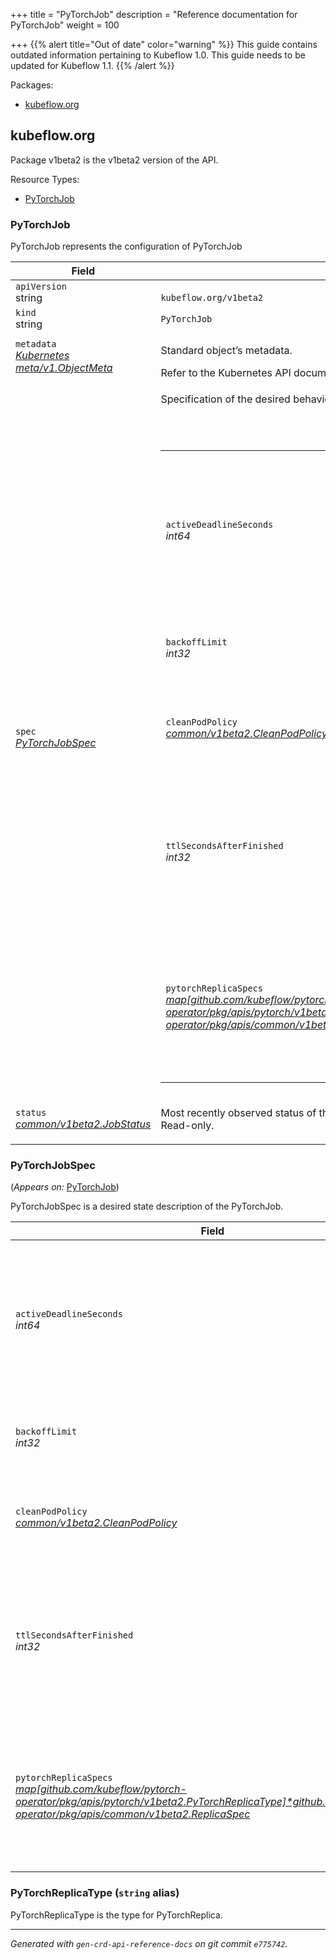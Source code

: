 +++
title = "PyTorchJob"
description = "Reference documentation for PyTorchJob"
weight = 100
                    
+++
{{% alert title="Out of date" color="warning" %}}
This guide contains outdated information pertaining to Kubeflow 1.0. This guide
needs to be updated for Kubeflow 1.1.
{{% /alert %}}
<p>Packages:</p>
<ul>
<li>
<a href="#kubeflow.org">kubeflow.org</a>
</li>
</ul>
<h2 id="kubeflow.org">kubeflow.org</h2>
<p>
<p>Package v1beta2 is the v1beta2 version of the API.</p>
</p>
Resource Types:
<ul><li>
<a href="#github.com%2fkubeflow%2fpytorch-operator%2fpkg%2fapis%2fpytorch%2fv1beta2.PyTorchJob">PyTorchJob</a>
</li></ul>
<h3 id="github.com/kubeflow/pytorch-operator/pkg/apis/pytorch/v1beta2.PyTorchJob">PyTorchJob
</h3>
<p>
<p>PyTorchJob represents the configuration of PyTorchJob</p>
</p>
<div class="table-responsive"><table class="table table-bordered">
<thead class="thead-light">
<tr>
<th>Field</th>
<th>Description</th>
</tr>
</thead>
<tbody>
<tr>
<td>
<code>apiVersion</code></br>
string</td>
<td>
<code>
kubeflow.org/v1beta2
</code>
</td>
</tr>
<tr>
<td>
<code>kind</code></br>
string
</td>
<td><code>PyTorchJob</code></td>
</tr>
<tr>
<td>
<code>metadata</code></br>
<em>
<a href="https://kubernetes.io/docs/reference/generated/kubernetes-api/v1.13/#objectmeta-v1-meta">
Kubernetes meta/v1.ObjectMeta
</a>
</em>
</td>
<td>
<p>Standard object&rsquo;s metadata.</p>
Refer to the Kubernetes API documentation for the fields of the
<code>metadata</code> field.
</td>
</tr>
<tr>
<td>
<code>spec</code></br>
<em>
<a href="#github.com/kubeflow/pytorch-operator/pkg/apis/pytorch/v1beta2.PyTorchJobSpec">
PyTorchJobSpec
</a>
</em>
</td>
<td>
<p>Specification of the desired behavior of the PyTorchJob.</p>
<br/>
<br/>
<div class="table-responsive"><table class="table table-bordered">
<tr>
<td>
<code>activeDeadlineSeconds</code></br>
<em>
int64
</em>
</td>
<td>
<em>(Optional)</em>
<p>Specifies the duration in seconds relative to the startTime that the job may be active
before the system tries to terminate it; value must be positive integer.
This method applies only to pods with restartPolicy == OnFailure or Always.</p>
</td>
</tr>
<tr>
<td>
<code>backoffLimit</code></br>
<em>
int32
</em>
</td>
<td>
<em>(Optional)</em>
<p>Optional number of retries before marking this job failed.</p>
</td>
</tr>
<tr>
<td>
<code>cleanPodPolicy</code></br>
<em>
<a href="/docs/reference/tfjob/v1/common/#CleanPodPolicy">
common/v1beta2.CleanPodPolicy
</a>
</em>
</td>
<td>
<p>CleanPodPolicy defines the policy to kill pods after PyTorchJob is
succeeded.
Default to Running.</p>
</td>
</tr>
<tr>
<td>
<code>ttlSecondsAfterFinished</code></br>
<em>
int32
</em>
</td>
<td>
<p>TTLSecondsAfterFinished is the TTL to clean up pytorch-jobs (temporary
before kubernetes adds the cleanup controller).
It may take extra ReconcilePeriod seconds for the cleanup, since
reconcile gets called periodically.
Default to infinite.</p>
</td>
</tr>
<tr>
<td>
<code>pytorchReplicaSpecs</code></br>
<em>
<a href="/docs/reference/tfjob/v1/common/#ReplicaSpec">
map[github.com/kubeflow/pytorch-operator/pkg/apis/pytorch/v1beta2.PyTorchReplicaType]*github.com/kubeflow/tf-operator/pkg/apis/common/v1beta2.ReplicaSpec
</a>
</em>
</td>
<td>
<p>PyTorchReplicaSpecs is map of PyTorchReplicaType and PyTorchReplicaSpec
specifies the PyTorch replicas to run.
For example,
{
&ldquo;Master&rdquo;: PyTorchReplicaSpec,
&ldquo;Worker&rdquo;: PyTorchReplicaSpec,
}</p>
</td>
</tr>
</table>
</td>
</tr>
<tr>
<td>
<code>status</code></br>
<em>
<a href="/docs/reference/tfjob/v1/common/#JobStatus">
common/v1beta2.JobStatus
</a>
</em>
</td>
<td>
<p>Most recently observed status of the PyTorchJob.
This data may not be up to date.
Populated by the system.
Read-only.</p>
</td>
</tr>
</tbody>
</table>
<h3 id="github.com/kubeflow/pytorch-operator/pkg/apis/pytorch/v1beta2.PyTorchJobSpec">PyTorchJobSpec
</h3>
<p>
(<em>Appears on:</em>
<a href="#github.com%2fkubeflow%2fpytorch-operator%2fpkg%2fapis%2fpytorch%2fv1beta2.PyTorchJob">PyTorchJob</a>)
</p>
<p>
<p>PyTorchJobSpec is a desired state description of the PyTorchJob.</p>
</p>
<div class="table-responsive"><table class="table table-bordered">
<thead class="thead-light">
<tr>
<th>Field</th>
<th>Description</th>
</tr>
</thead>
<tbody>
<tr>
<td>
<code>activeDeadlineSeconds</code></br>
<em>
int64
</em>
</td>
<td>
<em>(Optional)</em>
<p>Specifies the duration in seconds relative to the startTime that the job may be active
before the system tries to terminate it; value must be positive integer.
This method applies only to pods with restartPolicy == OnFailure or Always.</p>
</td>
</tr>
<tr>
<td>
<code>backoffLimit</code></br>
<em>
int32
</em>
</td>
<td>
<em>(Optional)</em>
<p>Optional number of retries before marking this job failed.</p>
</td>
</tr>
<tr>
<td>
<code>cleanPodPolicy</code></br>
<em>
<a href="/docs/reference/tfjob/v1/common/#CleanPodPolicy">
common/v1beta2.CleanPodPolicy
</a>
</em>
</td>
<td>
<p>CleanPodPolicy defines the policy to kill pods after PyTorchJob is
succeeded.
Default to Running.</p>
</td>
</tr>
<tr>
<td>
<code>ttlSecondsAfterFinished</code></br>
<em>
int32
</em>
</td>
<td>
<p>TTLSecondsAfterFinished is the TTL to clean up pytorch-jobs (temporary
before kubernetes adds the cleanup controller).
It may take extra ReconcilePeriod seconds for the cleanup, since
reconcile gets called periodically.
Default to infinite.</p>
</td>
</tr>
<tr>
<td>
<code>pytorchReplicaSpecs</code></br>
<em>
<a href="/docs/reference/tfjob/v1/common/#ReplicaSpec">
map[github.com/kubeflow/pytorch-operator/pkg/apis/pytorch/v1beta2.PyTorchReplicaType]*github.com/kubeflow/tf-operator/pkg/apis/common/v1beta2.ReplicaSpec
</a>
</em>
</td>
<td>
<p>PyTorchReplicaSpecs is map of PyTorchReplicaType and PyTorchReplicaSpec
specifies the PyTorch replicas to run.
For example,
{
&ldquo;Master&rdquo;: PyTorchReplicaSpec,
&ldquo;Worker&rdquo;: PyTorchReplicaSpec,
}</p>
</td>
</tr>
</tbody>
</table>
<h3 id="github.com/kubeflow/pytorch-operator/pkg/apis/pytorch/v1beta2.PyTorchReplicaType">PyTorchReplicaType
(<code>string</code> alias)</p></h3>
<p>
<p>PyTorchReplicaType is the type for PyTorchReplica.</p>
</p>
<hr/>
<p><em>
Generated with <code>gen-crd-api-reference-docs</code>
on git commit <code>e775742</code>.
</em></p>
